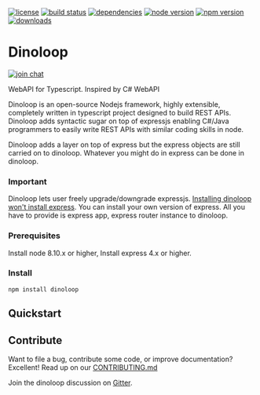 
[![license](https://img.shields.io/github/license/ParallelTask/dinoloop.svg)](https://github.com/ParallelTask/dinoloop/blob/master/LICENSE)
[![build status](https://api.travis-ci.org/ParallelTask/dinoloop.svg?branch=master)](https://travis-ci.org/ParallelTask/dinoloop/)
[![dependencies](https://img.shields.io/david/paralleltask/dinoloop.svg)](https://david-dm.org/paralleltask/dinoloop)
[![node version](https://img.shields.io/node/v/dinoloop.svg)](https://www.npmjs.com/package/dinoloop)
[![npm version](https://img.shields.io/npm/v/dinoloop.svg)](https://www.npmjs.com/package/dinoloop)
[![downloads](https://img.shields.io/npm/dt/dinoloop.svg)](https://www.npmjs.com/package/dinoloop)


# Dinoloop
[![join chat](https://img.shields.io/gitter/room/nwjs/nw.js.svg)](https://gitter.im/dinoloop/Lobby)

WebAPI for Typescript. Inspired by C# WebAPI

Dinoloop is an open-source Nodejs framework, highly extensible, completely written in typescript project designed to build REST APIs. Dinoloop adds syntactic sugar on top of expressjs enabling C#/Java programmers to easily write REST APIs with similar coding skills in node.

Dinoloop adds a layer on top of express but the express objects are still carried on to dinoloop. Whatever you might do in express can be done in dinoloop.

### Important
Dinoloop lets user freely upgrade/downgrade expressjs. <span style="text-decoration:underline">Installing dinoloop won't install express</span>. You can install your own version of express. All you have to provide is express app, express router instance to dinoloop.

### Prerequisites

Install node 8.10.x or higher, Install express 4.x or higher.

### Install

```
npm install dinoloop
```

## Quickstart

## Contribute
Want to file a bug, contribute some code, or improve documentation? Excellent! Read up on our [CONTRIBUTING.md](https://github.com/ParallelTask/dinoloop/blob/master/CONTRIBUTING.md)

Join the dinoloop discussion on [Gitter](https://gitter.im/dinoloop/Lobby).
